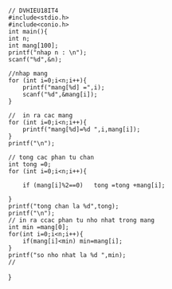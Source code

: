 
	// DVHIEU18IT4
	#include<stdio.h>
	#include<conio.h>
	int main(){
	int n;
	int mang[100];
	printf("nhap n : \n");
	scanf("%d",&n);
	
	//nhap mang
	for (int i=0;i<n;i++){
		printf("mang[%d] =",i);
		scanf("%d",&mang[i]);
	}
	
	//	in ra cac mang
	for (int i=0;i<n;i++){
		printf("mang[%d]=%d ",i,mang[i]);
	}
	printf("\n");
	
	// tong cac phan tu chan
	int tong =0;
	for (int i=0;i<n;i++){
		
		if (mang[i]%2==0)	tong =tong +mang[i];
	
	}
	printf("tong chan la %d",tong);
	printf("\n");
	// in ra ccac phan tu nho nhat trong mang 
	int min =mang[0];
	for(int i=0;i<n;i++){
		if(mang[i]<min) min=mang[i];
	}
	printf("so nho nhat la %d ",min);
	//
}
